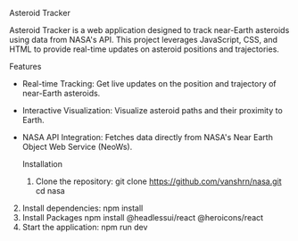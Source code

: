 Asteroid Tracker

Asteroid Tracker is a web application designed to track near-Earth asteroids using data from NASA's API. This project leverages JavaScript, CSS, and HTML to provide real-time updates on asteroid positions and trajectories.

Features
- Real-time Tracking: Get live updates on the position and trajectory of near-Earth asteroids.
- Interactive Visualization: Visualize asteroid paths and their proximity to Earth.
- NASA API Integration: Fetches data directly from NASA's Near Earth Object Web Service (NeoWs).

  Installation

  1. Clone the repository:
      git clone https://github.com/vanshrn/nasa.git
      cd nasa
 2. Install dependencies:
      npm install
 3. Install Packages
      npm install @headlessui/react @heroicons/react
 4. Start the application:
      npm run dev
    
